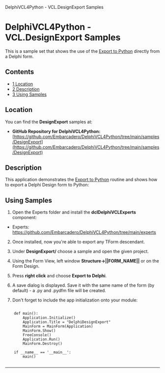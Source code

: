 DelphiVCL4Python - VCL.DesignExport Samples[]()
# DelphiVCL4Python - VCL.DesignExport Samples 


This is a sample set that shows the use of the [Export to Python](https://github.com/Embarcadero/DelphiVCL4Python/tree/main/samples/DesignExport) directly from a Delphi form.
## Contents

* [1 Location](#Location)
* [2 Description](#Description)
* [3 Using Samples](#Using_Samples)

## Location 

You can find the **DesignExport** samples at:

* **GitHub Repository for DelphiVCL4Python:** [https://github.com/Embarcadero/DelphiVCL4Python/tree/main/samples/DesignExport](https://github.com/Embarcadero/DelphiVCL4Python/tree/main/samples/DesignExport)

## Description 

This application demonstrates the [Export to Python](https://github.com/Embarcadero/DelphiVCL4Python/tree/main/samples/DesignExport) routine and shows how to export a Delphi Design form to Python:

## Using Samples

1. Open the Experts folder and install the **dclDelphiVCLExperts** component: 

* Experts: https://github.com/Embarcadero/DelphiVCL4Python/tree/main/experts

2. Once installed, now you're able to export any TForm descendant.

3. Under **DesignExport/** choose a sample and open the given project.

4. Using the Form View, left window **Structure->||FORM_NAME||** or on the Form Design.

5. Press **right click** and choose **Export to Delphi**.

6. A save dialog is displayed. Save it with the same name of the form (by default) - a .py and .pydfm file will be created.

7. Don't forget to include the app initialization onto your module:

```

    def main():
        Application.Initialize()        
        Application.Title = "DelphiDesignExport"
        MainForm = MainForm(Application)
        MainForm.Show()
        FreeConsole()
        Application.Run()
        MainForm.Destroy()

    if __name__ == '__main__':
        main()
        
```        
        
--------------------        
